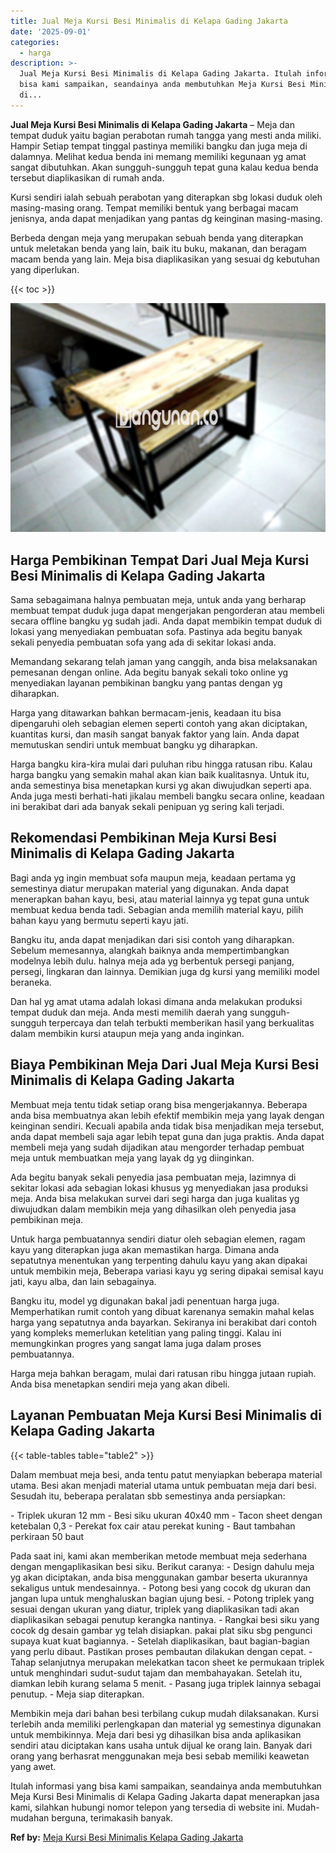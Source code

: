 ```yaml
---
title: Jual Meja Kursi Besi Minimalis di Kelapa Gading Jakarta
date: '2025-09-01'
categories:
  - harga
description: >-
  Jual Meja Kursi Besi Minimalis di Kelapa Gading Jakarta. Itulah informasi yang
  bisa kami sampaikan, seandainya anda membutuhkan Meja Kursi Besi Minimalis
  di...
---
```


**Jual Meja Kursi Besi Minimalis di Kelapa Gading Jakarta** – Meja dan tempat duduk yaitu bagian perabotan rumah tangga yang mesti anda miliki. Hampir Setiap tempat tinggal pastinya memiliki bangku dan juga meja di dalamnya. Melihat kedua benda ini memang memiliki kegunaan yg amat sangat dibutuhkan. Akan sungguh-sungguh tepat guna kalau kedua benda tersebut diaplikasikan di rumah anda.

Kursi sendiri ialah sebuah perabotan yang diterapkan sbg lokasi duduk oleh masing-masing orang. Tempat memiliki bentuk yang berbagai macam jenisnya, anda dapat menjadikan yang pantas dg keinginan masing-masing.

Berbeda dengan meja yang merupakan sebuah benda yang diterapkan untuk meletakan benda yang lain, baik itu buku, makanan, dan beragam macam benda yang lain. Meja bisa diaplikasikan yang sesuai dg kebutuhan yang diperlukan.

{{< toc >}}

![Jual Meja Kursi Besi Minimalis di Kelapa Gading Jakarta](/images/jual-meja-besi-murah22.png)

## Harga Pembikinan Tempat Dari Jual Meja Kursi Besi Minimalis di Kelapa Gading Jakarta

Sama sebagaimana halnya pembuatan meja, untuk anda yang berharap membuat tempat duduk juga dapat mengerjakan pengorderan atau membeli secara offline bangku yg sudah jadi. Anda dapat membikin tempat duduk di lokasi yang menyediakan pembuatan sofa. Pastinya ada begitu banyak sekali penyedia pembuatan sofa yang ada di sekitar lokasi anda.

Memandang sekarang telah jaman yang canggih, anda bisa melaksanakan pemesanan dengan online. Ada begitu banyak sekali toko online yg menyediakan layanan pembikinan bangku yang pantas dengan yg diharapkan.

Harga yang ditawarkan bahkan bermacam-jenis, keadaan itu bisa dipengaruhi oleh sebagian elemen seperti contoh yang akan diciptakan, kuantitas kursi, dan masih sangat banyak faktor yang lain. Anda dapat memutuskan sendiri untuk membuat bangku yg diharapkan.

Harga bangku kira-kira mulai dari puluhan ribu hingga ratusan ribu. Kalau harga bangku yang semakin mahal akan kian baik kualitasnya. Untuk itu, anda semestinya bisa menetapkan kursi yg akan diwujudkan seperti apa. Anda juga mesti berhati-hati jikalau membeli bangku secara online, keadaan ini berakibat dari ada banyak sekali penipuan yg sering kali terjadi.

## Rekomendasi Pembikinan Meja Kursi Besi Minimalis di Kelapa Gading Jakarta

Bagi anda yg ingin membuat sofa maupun meja, keadaan pertama yg semestinya diatur merupakan material yang digunakan. Anda dapat menerapkan bahan kayu, besi, atau material lainnya yg tepat guna untuk membuat kedua benda tadi. Sebagian anda memilih material kayu, pilih bahan kayu yang bermutu seperti kayu jati.

Bangku itu, anda dapat menjadikan dari sisi contoh yang diharapkan. Sebelum memesannya, alangkah baiknya anda mempertimbangkan modelnya lebih dulu. halnya meja ada yg berbentuk persegi panjang, persegi, lingkaran dan lainnya. Demikian juga dg kursi yang memiliki model beraneka.

Dan hal yg amat utama adalah lokasi dimana anda melakukan produksi tempat duduk dan meja. Anda mesti memilih daerah yang sungguh-sungguh terpercaya dan telah terbukti memberikan hasil yang berkualitas dalam membikin kursi ataupun meja yang anda inginkan.

## Biaya Pembikinan Meja Dari Jual Meja Kursi Besi Minimalis di Kelapa Gading Jakarta

Membuat meja tentu tidak setiap orang bisa mengerjakannya. Beberapa anda bisa membuatnya akan lebih efektif membikin meja yang layak dengan keinginan sendiri. Kecuali apabila anda tidak bisa menjadikan meja tersebut, anda dapat membeli saja agar lebih tepat guna dan juga praktis. Anda dapat membeli meja yang sudah dijadikan atau mengorder terhadap pembuat meja untuk membuatkan meja yang layak dg yg diinginkan.

Ada begitu banyak sekali penyedia jasa pembuatan meja, lazimnya di sekitar lokasi ada sebagian lokasi khusus yg menyediakan jasa produksi meja. Anda bisa melakukan survei dari segi harga dan juga kualitas yg diwujudkan dalam membikin meja yang dihasilkan oleh penyedia jasa pembikinan meja.

Untuk harga pembuatannya sendiri diatur oleh sebagian elemen, ragam kayu yang diterapkan juga akan memastikan harga. Dimana anda sepatutnya menentukan yang terpenting dahulu kayu yang akan dipakai untuk membikin meja, Beberapa variasi kayu yg sering dipakai semisal kayu jati, kayu alba, dan lain sebagainya.

Bangku itu, model yg digunakan bakal jadi penentuan harga juga. Memperhatikan rumit contoh yang dibuat karenanya semakin mahal kelas harga yang sepatutnya anda bayarkan. Sekiranya ini berakibat dari contoh yang kompleks memerlukan ketelitian yang paling tinggi. Kalau ini memungkinkan progres yang sangat lama juga dalam proses pembuatannya.

Harga meja bahkan beragam, mulai dari ratusan ribu hingga jutaan rupiah. Anda bisa menetapkan sendiri meja yang akan dibeli.

## Layanan Pembuatan Meja Kursi Besi Minimalis di Kelapa Gading Jakarta

{{< table-tables table="table2" >}}

Dalam membuat meja besi, anda tentu patut menyiapkan beberapa material utama. Besi akan menjadi material utama untuk pembuatan meja dari besi. Sesudah itu, beberapa peralatan sbb semestinya anda persiapkan:

\- Triplek ukuran 12 mm - Besi siku ukuran 40x40 mm - Tacon sheet dengan ketebalan 0,3 - Perekat fox cair atau perekat kuning - Baut tambahan perkiraan 50 baut

Pada saat ini, kami akan memberikan metode membuat meja sederhana dengan mengaplikasikan besi siku. Berikut caranya: - Design dahulu meja yg akan diciptakan, anda bisa menggunakan gambar beserta ukurannya sekaligus untuk mendesainnya. - Potong besi yang cocok dg ukuran dan jangan lupa untuk menghaluskan bagian ujung besi. - Potong triplek yang sesuai dengan ukuran yang diatur, triplek yang diaplikasikan tadi akan diaplikasikan sebagai penutup kerangka nantinya. - Rangkai besi siku yang cocok dg desain gambar yg telah disiapkan. pakai plat siku sbg pengunci supaya kuat kuat bagiannya. - Setelah diaplikasikan, baut bagian-bagian yang perlu dibaut. Pastikan proses pembautan dilakukan dengan cepat. - Tahap selanjutnya merupakan melekatkan tacon sheet ke permukaan triplek untuk menghindari sudut-sudut tajam dan membahayakan. Setelah itu, diamkan lebih kurang selama 5 menit. - Pasang juga triplek lainnya sebagai penutup. - Meja siap diterapkan.

Membikin meja dari bahan besi terbilang cukup mudah dilaksanakan. Kursi terlebih anda memiliki perlengkapan dan material yg semestinya digunakan untuk membikinnya. Meja dari besi yg dihasilkan bisa anda aplikasikan sendiri atau diciptakan kans usaha untuk dijual ke orang lain. Banyak dari orang yang berhasrat menggunakan meja besi sebab memiliki keawetan yang awet.

Itulah informasi yang bisa kami sampaikan, seandainya anda membutuhkan Meja Kursi Besi Minimalis di Kelapa Gading Jakarta dapat menerapkan jasa kami, silahkan hubungi nomor telepon yang tersedia di website ini. Mudah-mudahan berguna, terimakasih banyak.

**Ref by:** [Meja Kursi Besi Minimalis Kelapa Gading Jakarta](https://id.wikipedia.org/wiki/Meja)
